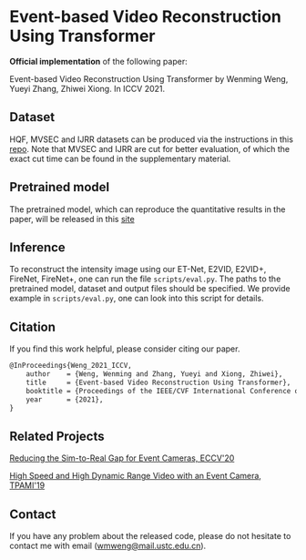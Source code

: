 # Event-based Video Reconstruction Using Transformer

**Official implementation** of the following paper:

Event-based Video Reconstruction Using Transformer by Wenming Weng, Yueyi Zhang, Zhiwei Xiong. In ICCV 2021.

## Dataset

HQF, MVSEC and IJRR datasets can be produced via the instructions in this [repo](https://github.com/TimoStoff/events_contrast_maximization). Note that MVSEC and IJRR are cut for better evaluation, of which the exact cut time can be found in the supplementary material.

## Pretrained model

The pretrained model, which can reproduce the quantitative results in the paper, will be released in this [site](https://drive.google.com/file/d/1V7vj3YkbhAmgzyf6rqrkeF0HSSNwyGkO/view?usp=sharing)

## Inference

To reconstruct the intensity image using our ET-Net, E2VID, E2VID+, FireNet, FireNet+, one can run the file `scripts/eval.py`. The paths to the pretrained model, dataset and output files should be specified. We provide example in `scripts/eval.py`, one can look into this script for details. 

## Citation

If you find this work helpful, please consider citing our paper.

```latex
@InProceedings{Weng_2021_ICCV,
    author    = {Weng, Wenming and Zhang, Yueyi and Xiong, Zhiwei},
    title     = {Event-based Video Reconstruction Using Transformer},
    booktitle = {Proceedings of the IEEE/CVF International Conference on Computer Vision (ICCV)},
    year      = {2021},
}
```

## Related Projects

[Reducing the Sim-to-Real Gap for Event Cameras, ECCV'20](https://github.com/TimoStoff/event_cnn_minimal)

[High Speed and High Dynamic Range Video with an Event Camera, TPAMI'19](https://github.com/uzh-rpg/rpg_e2vid)

## Contact

If you have any problem about the released code, please do not hesitate to contact me with email (wmweng@mail.ustc.edu.cn).
